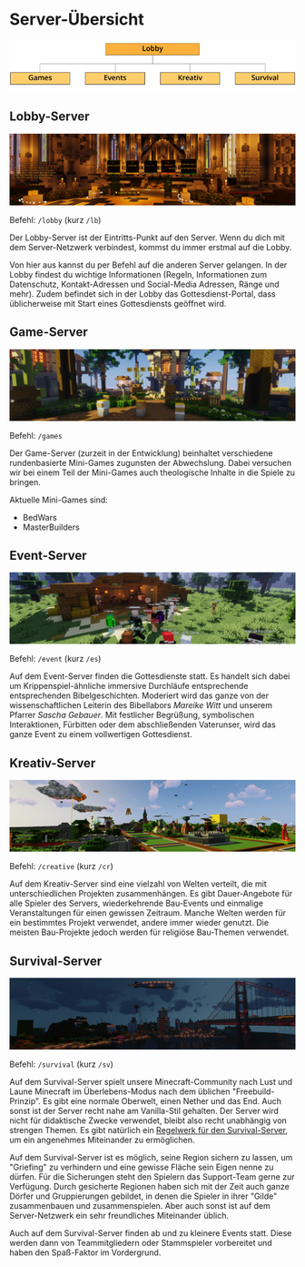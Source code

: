 # Server-Übersicht

![Image Server-Struktur](./images/Server-Struktur.png)

## Lobby-Server

![Image Lobby-Server](./images/server/Lobby.png)

Befehl: `/lobby` (kurz `/lb`)

Der Lobby-Server ist der Eintritts-Punkt auf den Server. Wenn du dich mit dem Server-Netzwerk verbindest, kommst du
immer erstmal auf die Lobby.

Von hier aus kannst du per Befehl auf die anderen Server gelangen. In der Lobby findest du wichtige Informationen
(Regeln, Informationen zum Datenschutz, Kontakt-Adressen und Social-Media Adressen, Ränge und mehr). Zudem befindet 
sich in der Lobby das Gottesdienst-Portal, dass üblicherweise mit Start eines Gottesdiensts geöffnet wird.

## Game-Server

![Image Game-Server](./images/server/Games.png)

Befehl: `/games`

Der Game-Server (zurzeit in der Entwicklung) beinhaltet verschiedene rundenbasierte Mini-Games zugunsten der
Abwechslung. Dabei versuchen wir bei einem Teil der Mini-Games auch theologische Inhalte in die Spiele zu bringen.

Aktuelle Mini-Games sind:

- BedWars
- MasterBuilders

## Event-Server

![Image Event-Server](./images/server/Events.png)

Befehl: `/event` (kurz `/es`)

Auf dem Event-Server finden die Gottesdienste statt. Es handelt sich dabei um Krippenspiel-ähnliche immersive
Durchläufe entsprechende entsprechenden Bibelgeschichten. Moderiert wird das ganze von der wissenschaftlichen
Leiterin des Bibellabors _Mareike Witt_ und unserem Pfarrer _Sascha Gebauer_. Mit festlicher Begrüßung, symbolischen
Interaktionen, Fürbitten oder dem abschließenden Vaterunser, wird das ganze Event zu einem vollwertigen Gottesdienst.

## Kreativ-Server

![Image Kreativ-Server](./images/server/Kreativ.png)

Befehl: `/creative` (kurz `/cr`)

Auf dem Kreativ-Server sind eine vielzahl von Welten verteilt, die mit unterschiedlichen Projekten zusammenhängen.
Es gibt Dauer-Angebote für alle Spieler des Servers, wiederkehrende Bau-Events und einmalige Veranstaltungen für
einen gewissen Zeitraum. Manche Welten werden für ein bestimmtes Projekt verwendet, andere immer wieder genutzt. Die
meisten Bau-Projekte jedoch werden für religiöse Bau-Themen verwendet.

## Survival-Server

![Image Survival-Server](./images/server/Survival.png)

Befehl: `/survival` (kurz `/sv`)

Auf dem Survival-Server spielt unsere Minecraft-Community nach Lust und Laune Minecraft im Überlebens-Modus nach dem
üblichen "Freebuild-Prinzip". Es gibt eine normale Oberwelt, einen Nether und das End. Auch sonst ist der Server
recht nahe am Vanilla-Stil gehalten. Der Server wird nicht für didaktische Zwecke verwendet, bleibt also recht
unabhängig von strengen Themen. Es gibt natürlich ein 
[Regelwerk für den Survival-Server](https://canstein-berlin.de/regeln-im-survival-server), um ein angenehmes
Miteinander zu ermöglichen.

Auf dem Survival-Server ist es möglich, seine Region sichern zu lassen, um "Griefing" zu verhindern und eine gewisse
Fläche sein Eigen nenne zu dürfen. Für die Sicherungen steht den Spielern das Support-Team gerne zur Verfügung.
Durch gesicherte Regionen haben sich mit der Zeit auch ganze Dörfer und Gruppierungen gebildet, in denen die Spieler
in ihrer "Gilde" zusammenbauen und zusammenspielen. Aber auch sonst ist auf dem Server-Netzwerk ein sehr
freundliches Miteinander üblich.

Auch auf dem Survival-Server finden ab und zu kleinere Events statt. Diese werden dann von Teammitgliedern oder
Stammspieler vorbereitet und haben den Spaß-Faktor im Vordergrund.